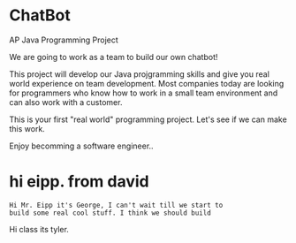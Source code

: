 ChatBot
========

AP Java Programming Project 

We are going to work as a team to build our own chatbot!

This project will develop our Java projgramming skills and give you real world experience on team development. Most companies today are looking for programmers who know how to work in a small team environment and can also work with a customer.

This is your first "real world" programming project. Let's see if we can make this work.

Enjoy becomming a software engineer..


hi eipp. from david
=======

    Hi Mr. Eipp it's George, I can't wait till we start to 
    build some real cool stuff. I think we should build
    


Hi class its tyler.


